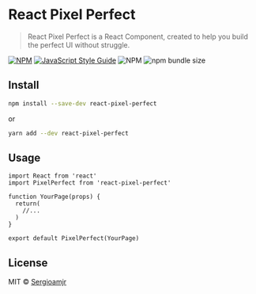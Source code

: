 # React Pixel Perfect

> React Pixel Perfect is a React Component, created to help you build the perfect UI without struggle.

[![NPM](https://img.shields.io/npm/v/react-pixel-perfect.svg)](https://www.npmjs.com/package/react-pixel-perfect) [![JavaScript Style Guide](https://img.shields.io/badge/code_style-standard-brightgreen.svg)](https://standardjs.com) ![NPM](https://img.shields.io/npm/l/react-pixel-perfect) ![npm bundle size](https://img.shields.io/bundlephobia/min/react-pixel-perfect)

## Install

```bash
npm install --save-dev react-pixel-perfect
```

or

```bash
yarn add --dev react-pixel-perfect
```

## Usage

```tsx
import React from 'react'
import PixelPerfect from 'react-pixel-perfect'

function YourPage(props) {
  return(
    //...
  )
}

export default PixelPerfect(YourPage)
```

## License

MIT © [Sergioamjr](https://github.com/Sergioamjr)

